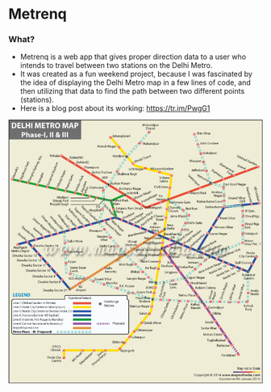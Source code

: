 # Metrenq #

### What? ###

* Metrenq is a web app that gives proper direction data to a user who intends to travel between two stations on the Delhi Metro.
* It was created as a fun weekend project, because I was fascinated by the idea of displaying the Delhi Metro map in a few lines of code, and then utilizing that data to find the path between two different points (stations).
* Here is a blog post about its working: https://tr.im/PwgG1

![Delhi Metro map](delhi-metro-phase-3-map.jpg)
